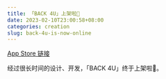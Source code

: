 ```yaml
---
title: 「BACK 4U」上架啦🎉
date: 2023-02-10T23:00:58+08:00
categories: creation
slug: back-4u-is-now-online
---
```


[App Store 链接](https://apps.apple.com/cn/app/back-4u-%E8%AE%B0%E5%BD%95%E7%85%A7%E7%89%87%E8%83%8C%E5%90%8E%E7%9A%84%E6%95%85%E4%BA%8B/id1620314166)

经过很长时间的设计、开发，「BACK 4U」终于上架啦🎉。